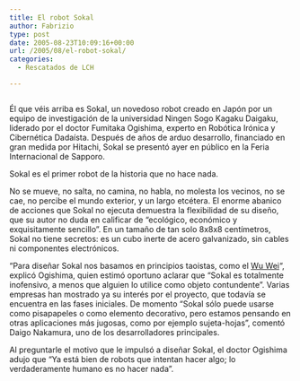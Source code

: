```yaml
---
title: El robot Sokal
author: Fabrizio
type: post
date: 2005-08-23T10:09:16+00:00
url: /2005/08/el-robot-sokal/
categories:
  - Rescatados de LCH

---
```

<img class=" aligncenter" title="Una imagen de Sokal en acción, por así decirlo" src="https://i2.wp.com/www.ffbg.net/faberitius/sokal.jpg?w=780" alt="" data-recalc-dims="1" />

Él que véis arriba es Sokal, un novedoso robot creado en Japón por un equipo de investigación de la universidad Ningen Sogo Kagaku Daigaku, liderado por el doctor Fumitaka Ogishima, experto en Robótica Irónica y Cibernética Dadaísta. Después de años de arduo desarrollo, financiado en gran medida por Hitachi, Sokal se presentó ayer en público en la Feria Internacional de Sapporo.

Sokal es el primer robot de la historia que no hace nada.

No se mueve, no salta, no camina, no habla, no molesta los vecinos, no se cae, no percibe el mundo exterior, y un largo etcétera. El enorme abanico de acciones que Sokal no ejecuta demuestra la flexibilidad de su diseño, que su autor no duda en calificar de &#8220;ecológico, económico y exquisitamente sencillo&#8221;. En un tamaño de tan solo 8x8x8 centímetros, Sokal no tiene secretos: es un cubo inerte de acero galvanizado, sin cables ni componentes electrónicos.

&#8220;Para diseñar Sokal nos basamos en principios taoistas, como el [Wu Wei][1]&#8220;, explicó Ogishima, quien estimó oportuno aclarar que &#8220;Sokal es totalmente inofensivo, a menos que alguien lo utilice como objeto contundente&#8221;. Varias empresas han mostrado ya su interés por el proyecto, que todavía se encuentra en las fases iniciales. De momento &#8220;Sokal sólo puede usarse como pisapapeles o como elemento decorativo, pero estamos pensando en otras aplicaciones más jugosas, como por ejemplo sujeta-hojas&#8221;, comentó Daigo Nakamura, uno de los desarrolladores principales.

Al preguntarle el motivo que le impulsó a diseñar Sokal, el doctor Ogishima adujo que &#8220;Ya está bien de robots que intentan hacer algo; lo verdaderamente humano es no hacer nada&#8221;.

 [1]: http://en.wikipedia.org/wiki/Wu_wei